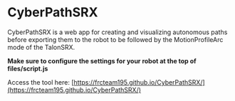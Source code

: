 # CyberPathSRX
CyberPathSRX is a web app for creating and visualizing autonomous paths before exporting them to the robot to be followed by the MotionProfileArc mode of the TalonSRX.

**Make sure to configure the settings for your robot at the top of files/script.js**

Access the tool here: [https://frcteam195.github.io/CyberPathSRX/](https://frcteam195.github.io/CyberPathSRX/)
